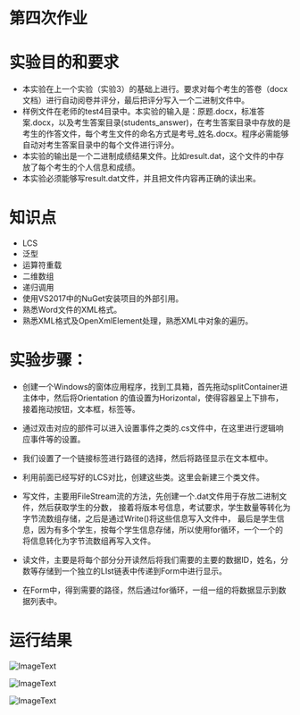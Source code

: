 # 第四次作业  

#  实验目的和要求

- 本实验在上一个实验（实验3）的基础上进行。要求对每个考生的答卷（docx文档）进行自动阅卷并评分，最后把评分写入一个二进制文件中。
- 样例文件在老师的test4目录中。本实验的输入是：原题.docx，标准答案.docx，以及考生答案目录(students_answer)，在考生答案目录中存放的是考生的作答文件，每个考生文件的命名方式是考号_姓名.docx。程序必需能够自动对考生答案目录中的每个文件进行评分。
- 本实验的输出是一个二进制成绩结果文件。比如result.dat，这个文件的中存放了每个考生的个人信息和成绩。
- 本实验必须能够写result.dat文件，并且把文件内容再正确的读出来。

# 知识点

- LCS
- 泛型
- 运算符重载
- 二维数组
- 递归调用
- 使用VS2017中的NuGet安装项目的外部引用。
- 熟悉Word文件的XML格式。
- 熟悉XML格式及OpenXmlElement处理，熟悉XML中对象的遍历。

# 实验步骤：

- 创建一个Windows的窗体应用程序，找到工具箱，首先拖动splitContainer进主体中，然后将Orientation 的值设置为Horizontal，使得容器呈上下排布，接着拖动按钮，文本框，标签等。

- 通过双击对应的部件可以进入设置事件之类的.cs文件中，在这里进行逻辑响应事件等的设置。

- 我们设置了一个链接标签进行路径的选择，然后将路径显示在文本框中。

- 利用前面已经写好的LCS对比，创建这些类。这里会新建三个类文件。

- 写文件，主要用FileStream流的方法，先创建一个.dat文件用于存放二进制文件，然后获取学生的分数， 接着将版本号信息，考试要求，学生数量等转化为字节流数组存储，之后是通过Write()将这些信息写入文件中， 最后是学生信息，因为有多个学生，按每个学生信息存储，所以使用for循环，一个一个的将信息转化为字节流数组再写入文件。

- 读文件，主要是将每个部分分开读然后将我们需要的主要的数据ID，姓名，分数等存储到一个独立的LIst链表中传递到Form中进行显示。

- 在Form中，得到需要的路径，然后通过for循环，一组一组的将数据显示到数据列表中。

# 运行结果


![ImageText](http://m.qpic.cn/psb?/V10AubBI1movr3/NAubiZKbwyb4MQjf6mVTzkwSfuS0ubeOYfgvUw82EvA!/b/dDUBAAAAAAAA&bo=CwOhAAAAAAADB4s!&rf=viewer_4 )

![ImageText](http://m.qpic.cn/psb?/V10AubBI1movr3/H4a9dpmI5gGgv7tzIZVAiJX5aX0Qdne*aiT55Jw8XlA!/b/dAgBAAAAAAAA&bo=ogKgAQAAAAADFzM!&rf=viewer_4 )

![ImageText](http://m.qpic.cn/psb?/V10AubBI1movr3/4xvL9qKVryafoK6oz9XTpN1gaY78Sx53zVoSBDMctb4!/b/dFYBAAAAAAAA&bo=gwKIAQAAAAADFzo!&rf=viewer_4 )
